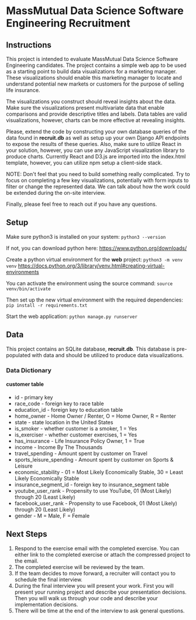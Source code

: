 # MassMutual Data Science Software Engineering Recruitment

## Instructions

This project is intended to evaluate MassMutual Data Science Software Engineering candidates. The project contains a simple web app to be used as a starting point to build data visualizations for a marketing manager. These visualizations should enable this marketing manager to locate and understand potential new markets or customers for the purpose of selling life insurance.   

The visualizations you construct should reveal insights about the data. Make sure the visualizations present multivariate data that enable comparisons and provide descriptive titles and labels. Data tables are valid visualizations, however, charts can be more effective at revealing insights.

Please, extend the code by constructing your own database queries of the data found in **recruit.db** as well as setup up your own Django API endpoints to expose the results of these queries. Also, make sure to utilize React in your solution, however, you can use any JavaScript visualization library to produce charts. Currently React and D3.js are imported into the index.html template, however, you can utilize npm setup a client-side stack. 

NOTE: Don't feel that you need to build something really complicated. Try to focus on completing a few key visualizations, potentially with form inputs to filter or change the represented data. We can talk about how the work could be extended during the on-site interview.

Finally, please feel free to reach out if you have any questions.


## Setup

Make sure python3 is installed on your system:
`python3 --version`

If not, you can download python here:
https://www.python.org/downloads/

Create a python virtual environment for the **web** project:
`python3 -m venv venv`
https://docs.python.org/3/library/venv.html#creating-virtual-environments

You can activate the environment using the source command: 
`source venv/bin/activate`

Then set up the new virtual environment with the required dependencies:
`pip install -r requirements.txt`

Start the web application:
`python manage.py runserver`


## Data
This project contains an SQLite database, **recruit.db**. This database is pre-populated with data and should be utilized to produce data visualizations.

### Data Dictionary
#### customer table
* id - primary key
* race_code - foreign key to race table
* education_id - foreign key to education table
* home_owner - Home Owner / Renter, O = Home Owner, R = Renter
* state - state location in the United States
* is_smoker - whether customer is a smoker, 1 = Yes
* is_exerciser - whether customer exercises, 1 = Yes
* has_insurance - Life Insurance Policy Owner, 1 = True
* income - Income By The Thousands
* travel_spending - Amount spent by customer on Travel
* sports_leisure_spending - Amount spent by customer on Sports & Leisure
* economic_stability - 01 = Most Likely Economically Stable, 30 = Least Likely Economically Stable
* insurance_segment_id - foreign key to insurance_segment table
* youtube_user_rank - Propensity to use YouTube, 01 (Most Likely) through 20 (Least Likely)
* facebook_user_rank - Propensity to use Facebook, 01 (Most Likely) through 20 (Least Likely)
* gender - M = Male, F = Female


## Next Steps
1. Respond to the exercise email with the completed exercise. You can either link to the completed exercise or attach the compressed project to the email.
2. The completed exercise will be reviewed by the team.
3. If the team decides to move forward, a recruiter will contact you to schedule the final interview.
4. During the final interview you will present your work. First you will present your running project and describe your presentation decisions. Then you will walk us through your code and describe your implementation decisions.
5. There will be time at the end of the interview to ask general questions.

